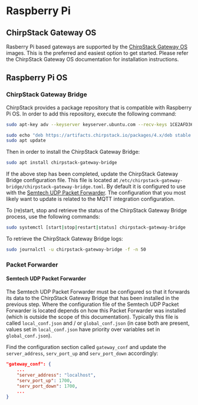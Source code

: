 # Raspberry Pi

## ChirpStack Gateway OS

Rasberry Pi based gateways are supported by the
[ChirpStack Gateway OS](../../gateway-os/index.md) images. This is the preferred
and easiest option to get started. Please refer the ChirpStack Gateway OS
documentation for installation instructions.

## Raspberry Pi OS

### ChirpStack Gateway Bridge

ChirpStack provides a package repository that is compatible with Raspberry Pi OS.
In order to add this repository, execute the following command:

```bash
sudo apt-key adv --keyserver keyserver.ubuntu.com --recv-keys 1CE2AFD36DBCCA00

sudo echo "deb https://artifacts.chirpstack.io/packages/4.x/deb stable main" | sudo tee /etc/apt/sources.list.d/chirpstack.list
sudo apt update
```

Then in order to install the ChirpStack Gateway Bridge:

```bash
sudo apt install chirpstack-gateway-bridge
```

If the above step has been completed, update the ChirpStack Gateway Bridge
configuration file. This file is located at `/etc/chirpstack-gateway-bridge/chirpstack-gateway-bridge.toml`.
By default it is configured to use with the [Semtech UDP Packet Forwarder](https://github.com/lora-net/packet_forwarder).
The configuration that you most likely want to update is related to the MQTT integration
configuration.

To (re)start, stop and retrieve the status of the ChirpStack Gateway Bridge
process, use the following commands:

```bash
sudo systemctl [start|stop|restart|status] chirpstack-gateway-bridge
```

To retrieve the ChirpStack Gateway Bridge logs:

```bash
sudo journalctl -u chirpstack-gateway-bridge -f -n 50
```

### Packet Forwarder

#### Semtech UDP Packet Forwarder

The Semtech UDP Packet Forwarder must be configured so that it forwards its
data to the ChirpStack Gateway Bridge that has been installed in the previous
step. Where the configuration file of the Semtech UDP Packet Forwarder is
located depends on how this Packet Forwarder was installed (which is outside
the scope of this documentation). Typically this file is called `local_conf.json`
and / or `global_conf.json` (in case both are present, values set in `local_conf.json`
have priority over variables set in `global_conf.json`).

Find the configuration section called `gateway_conf` and update the
`server_address`, `serv_port_up` and `serv_port_down` accordingly:


```json
"gateway_conf": {
	...
	"server_address": "localhost",
	"serv_port_up": 1700,
	"serv_port_down": 1700,
	...
}
```
